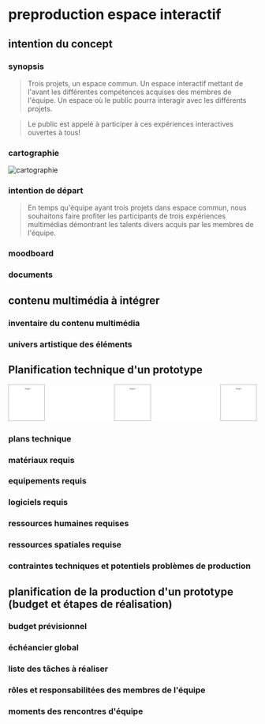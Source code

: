 # preproduction espace interactif

## intention du concept

### synopsis

> Trois projets, un espace commun. Un espace interactif mettant de l'avant les différentes compétences acquises des membres de l'équipe. Un espace où le public pourra interagir avec les différents projets.
> <br>

> Le public est appelé à participer à ces expériences interactives ouvertes à tous!

### cartographie

![cartographie](/preproduction/cartographie.png)

### intention de départ

> En temps qu'équipe ayant trois projets dans espace commun, nous souhaitons faire profiter les participants de trois expériences multimédias démontrant les talents divers acquis par les membres de l'équipe.

### moodboard

### documents

## contenu multimédia à intégrer

### inventaire du contenu multimédia

### univers artistique des éléments

## Planification technique d'un prototype

![](./plan_installations.drawio.png)

### plans technique

### matériaux requis

### equipements requis

### logiciels requis

### ressources humaines requises

### ressources spatiales requise

### contraintes techniques et potentiels problèmes de production

## planification de la production d'un prototype (budget et étapes de réalisation)

### budget prévisionnel

### échéancier global

### liste des tâches à réaliser

### rôles et responsabilitées des membres de l'équipe

### moments des rencontres d'équipe
